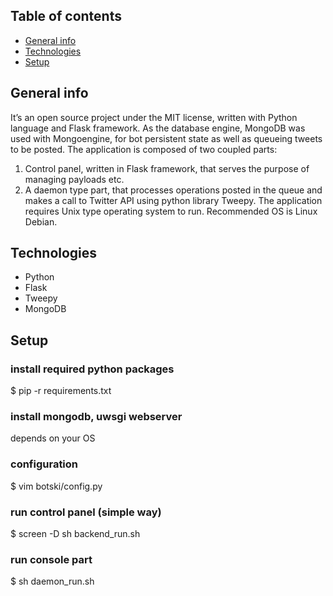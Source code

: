 ## Table of contents
* [General info](#general-info)
* [Technologies](#technologies)
* [Setup](#setup)

## General info
It’s an open source project under the MIT license, written with Python language and Flask framework. As the database engine, MongoDB was used with Mongoengine, for bot persistent state as well as queueing tweets to be posted. The application is composed of two coupled parts:
1. Control panel, written in Flask framework, that serves the purpose of managing payloads etc. 
2. A daemon type part, that processes operations posted in the queue and makes a call to Twitter API using python library Tweepy.
The application requires Unix type operating system to run. Recommended OS is Linux Debian.
	
## Technologies
* Python
* Flask
* Tweepy
* MongoDB
	
## Setup

### install required python packages
$ pip -r requirements.txt

### install mongodb, uwsgi webserver
depends on your OS

### configuration
$ vim botski/config.py 

### run control panel (simple way)
$ screen -D sh backend_run.sh

### run console part
$ sh daemon_run.sh

